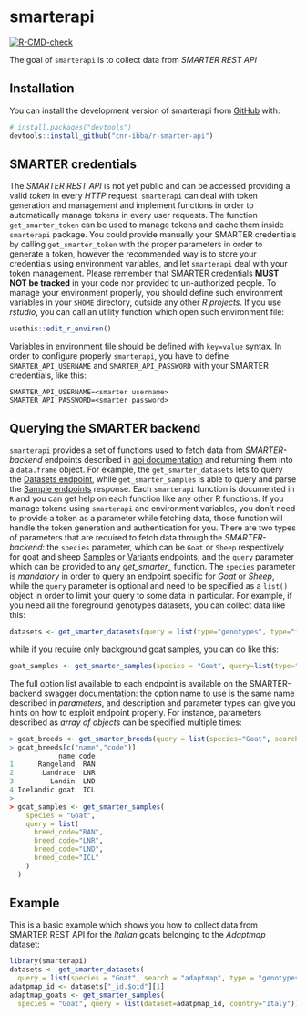 
<!-- README.md is generated from README.Rmd. Please edit that file -->

# smarterapi

<!-- badges: start -->

[![R-CMD-check](https://github.com/cnr-ibba/r-smarter-api/workflows/R-CMD-check/badge.svg)](https://github.com/cnr-ibba/r-smarter-api/actions)
<!-- badges: end -->

The goal of `smarterapi` is to collect data from *SMARTER REST API*

## Installation

You can install the development version of smarterapi from
[GitHub](https://github.com/) with:

``` r
# install.packages("devtools")
devtools::install_github("cnr-ibba/r-smarter-api")
```

## SMARTER credentials

The *SMARTER REST API* is not yet public and can be accessed providing a
valid *token* in every *HTTP* request. `smarterapi` can deal with token
generation and management and implement functions in order to
automatically manage tokens in every user requests. The function
`get_smarter_token` can be used to manage tokens and cache them inside
`smarterapi` package. You could provide manually your SMARTER
credentials by calling `get_smarter_token` with the proper parameters in
order to generate a token, however the recommended way is to store your
credentials using environment variables, and let `smarterapi` deal with
your token management. Please remember that SMARTER credentials **MUST
NOT be tracked** in your code nor provided to un-authorized people. To
manage your environment properly, you should define such environment
variables in your `$HOME` directory, outside any other *R projects*. If
you use *rstudio*, you can call an utility function which open such
environment file:

``` r
usethis::edit_r_environ()
```

Variables in environment file should be defined with `key=value` syntax.
In order to configure properly `smarterapi`, you have to define
`SMARTER_API_USERNAME` and `SMARTER_API_PASSWORD` with your SMARTER
credentials, like this:

``` text
SMARTER_API_USERNAME=<smarter username>
SMARTER_API_PASSWORD=<smarter password>
```

## Querying the SMARTER backend

`smarterapi` provides a set of functions used to fetch data from
*SMARTER-backend* endpoints described in [api
documentation](https://webserver.ibba.cnr.it/smarter-api/docs/) and
returning them into a `data.frame` object. For example, the
`get_smarter_datasets` lets to query the [Datasets
endpoint](https://webserver.ibba.cnr.it/smarter-api/docs/#/Datasets/get_datasets),
while `get_smarter_samples` is able to query and parse the [Sample
endpoints](https://webserver.ibba.cnr.it/smarter-api/docs/#/Samples)
response. Each `smarterapi` function is documented in `R` and you can
get help on each function like any other R functions. If you manage
tokens using `smarterapi` and environment variables, you don’t need to
provide a token as a parameter while fetching data, those function will
handle the token generation and authentication for you. There are two
types of parameters that are required to fetch data through the
*SMARTER-backend*: the `species` parameter, which can be `Goat` or
`Sheep` respectively for goat and sheep
[Samples](https://webserver.ibba.cnr.it/smarter-api/docs/#/Samples) or
[Variants](https://webserver.ibba.cnr.it/smarter-api/docs/#/Variants)
endpoints, and the `query` parameter which can be provided to any
*get_smarter\_* function. The `species` parameter is *mandatory* in
order to query an endpoint specific for *Goat* or *Sheep*, while the
`query` parameter is optional and need to be specified as a `list()`
object in order to limit your query to some data in particular. For
example, if you need all the foreground genotypes datasets, you can
collect data like this:

``` r
datasets <- get_smarter_datasets(query = list(type="genotypes", type="foreground"))
```

while if you require only background goat samples, you can do like this:

``` r
goat_samples <- get_smarter_samples(species = "Goat", query=list(type="background"))
```

The full option list available to each endpoint is available on the
SMARTER-backend [swagger
documentation](https://webserver.ibba.cnr.it/smarter-api/docs/): the
option name to use is the same name described in *parameters*, and
description and parameter types can give you hints on how to exploit
endpoint properly. For instance, parameters described as *array of
objects* can be specified multiple times:

``` r
> goat_breeds <- get_smarter_breeds(query = list(species="Goat", search="land"))
> goat_breeds[c("name","code")]
            name code
1      Rangeland  RAN
2       Landrace  LNR
3         Landin  LND
4 Icelandic goat  ICL
>
> goat_samples <- get_smarter_samples(
    species = "Goat", 
    query = list(
      breed_code="RAN", 
      breed_code="LNR", 
      breed_code="LND", 
      breed_code="ICL"
    )
  )
```

## Example

This is a basic example which shows you how to collect data from SMARTER
REST API for the *Italian* goats belonging to the *Adaptmap* dataset:

``` r
library(smarterapi)
datasets <- get_smarter_datasets(
  query = list(species = "Goat", search = "adaptmap", type = "genotypes", type="background"))
adatpmap_id <- datasets["_id.$oid"][1]
adaptmap_goats <- get_smarter_samples(
  species = "Goat", query = list(dataset=adatpmap_id, country="Italy"))
```
